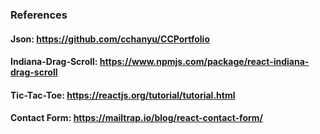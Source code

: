 ### References

#### Json: https://github.com/cchanyu/CCPortfolio
#### Indiana-Drag-Scroll: https://www.npmjs.com/package/react-indiana-drag-scroll
#### Tic-Tac-Toe: https://reactjs.org/tutorial/tutorial.html
#### Contact Form: https://mailtrap.io/blog/react-contact-form/
